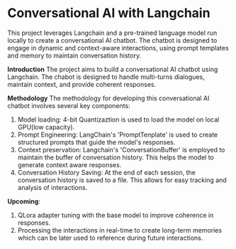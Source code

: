 # Conversational AI with Langchain

This project leverages Langchain and a pre-trained language model run locally to create a conversational AI chatbot. The chatbot is designed to engage in dynamic and context-aware interactions, using prompt templates and memory to maintain conversation history.

**Introduction**
The project aims to build a conversational AI chatbot using Langchain. The chabot is designed to handle multi-turns dialogues, maintain context, and provide coherent responses. 

**Methodology**
The methodology for developing this conversational AI chatbot involves several key components:
1. Model loading: 4-bit Quantizaztion is used to load the model on local GPU(low capacity).
2. Prompt Engineering: LangChain's 'PromptTenplate' is used to create structured prompts that guide the model's responses.
3. Context preservation: Langchain's 'ConversationBuffer' is employed to maintain the buffer of conversation history. This helps the model to generate context aware responses.
4. Conversation History Saving: At the end of each session, the conversation history is saved to a file. This allows for easy tracking and analysis of interactions.

**Upcoming**: 
1. QLora adapter tuning with the base model to improve coherence in responses.
2. Processing the interactions in real-time to create long-term memories which can be later used to reference during future interactions.
